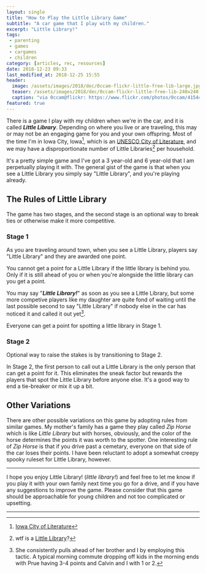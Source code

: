 ```yaml
---
layout: single
title: "How to Play the Little Library Game"
subtitle: "A car game that I play with my children."
excerpt: "Little Library!"
tags:
 - parenting
 - games
 - cargames
 - children
category: [articles, rec, resources]
date: 2018-12-23 09:33
last_modified_at: 2018-12-25 15:55
header:
  image: /assets/images/2018/dec/0ccam-flickr-little-free-lib-large.jpg
  teaser: /assets/images/2018/dec/0ccam-flickr-little-free-lib-240x240.jpg
  caption: "via 0ccam@flickr: https://www.flickr.com/photos/0ccam/41544837302/"
featured: true
---
```


There is a game I play with my children when we're in the car, and it is called ***Little Library***. Depending on where you live or are traveling, this may or may not be an engaging game for you and your own offspring. Most of the time I'm in Iowa City, Iowa[^iowalit], which is an [UNESCO City of Literature](https://en.wikipedia.org/wiki/City_of_Literature), and we may have a disproportionate number of Little Libraries[^wtflittlelibrary] per household.

It's a pretty simple game and I've got a 3 year-old and 6 year-old that I am perpetually playing it with. The general gist of the game is that when you see a Little Library you simply say "Little Library", and you're playing already.

## The Rules of Little Library

The game has two stages, and the second stage is an optional way to break ties or otherwise make it more competitive. 

### Stage 1

As you are traveling around town, when you see a Little Library, players say "Little Library" and they are awarded one point. 

You cannot get a point for a Little Library if the little library is behind you. Only if it is still ahead of you or when you're alongside the little library can you get a point. 

You may say "***Little Library!***" as soon as you see a Little Library, but some more competive players like my daughter are quite fond of waiting until the last possible second to say "Little Library" if nobody else in the car has noticed it and called it out yet[^sneak]. 

Everyone can get a point for spotting a little library in Stage 1.

### Stage 2

Optional way to raise the stakes is by transitioning to Stage 2.

In Stage 2, the first person to call out a Little Library is the only person that can get a point for it. This eliminates the sneak factor but rewards the players that spot the Little Library before anyone else. It's a good way to end a tie-breaker or mix it up a bit.

## Other Variations 

There are other possible variations on this game by adopting rules from similar games. My mother's family has a game they play called *Zip Horse* which is like *Little Library* but with horses, obviously, and the color of the horse determines the points it was worth to the spotter. One interesting rule of *Zip Horse* is that if you drive past a cemetary, everyone on that side of the car loses their points. I have been reluctant to adopt a somewhat creepy spooky ruleset for Little Library, however.

----

I hope you enjoy Little Library! (*little library!*) and feel free to let me know if you play it with your own family next time you go for a drive, and if you have any suggestions to improve the game. Please consider that this game should be approachable for young children and not too complicated or upsetting.

----
[^iowalit]: [Iowa City of Literature](http://www.iowacityofliterature.org)
[^wtflittlelibrary]: wtf is a [Little Library](https://en.wikipedia.org/wiki/Little_Free_Library)?
[^sneak]: She consistently pulls ahead of her brother and I by employing this tactic. A typical morning commute dropping off kids in the morning ends with Prue having 3-4 points and Calvin and I with 1 or 2.
